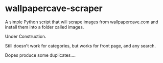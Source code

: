 # wallpapercave-scraper
A simple Python script that will scrape images from wallpapercave.com and install them into a folder called images.

Under Construction.

Still doesn't work for categories, but works for front page, and any search.

Dopes produce some duplicates....
